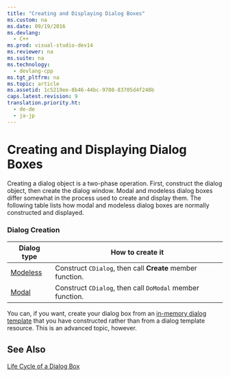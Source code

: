 ```yaml
---
title: "Creating and Displaying Dialog Boxes"
ms.custom: na
ms.date: 09/19/2016
ms.devlang: 
  - C++
ms.prod: visual-studio-dev14
ms.reviewer: na
ms.suite: na
ms.technology: 
  - devlang-cpp
ms.tgt_pltfrm: na
ms.topic: article
ms.assetid: 1c5219ee-8b46-44bc-9708-83705d4f248b
caps.latest.revision: 9
translation.priority.ht: 
  - de-de
  - ja-jp
---
```

# Creating and Displaying Dialog Boxes
Creating a dialog object is a two-phase operation. First, construct the dialog object, then create the dialog window. Modal and modeless dialog boxes differ somewhat in the process used to create and display them. The following table lists how modal and modeless dialog boxes are normally constructed and displayed.  
  
### Dialog Creation  
  
|Dialog type|How to create it|  
|-----------------|----------------------|  
|[Modeless](../vs140/Creating-Modeless-Dialog-Boxes.md)|Construct `CDialog`, then call **Create** member function.|  
|[Modal](../vs140/Creating-Modal-Dialog-Boxes.md)|Construct `CDialog`, then call `DoModal` member function.|  
  
 You can, if you want, create your dialog box from an [in-memory dialog template](../vs140/Using-a-Dialog-Template-in-Memory.md) that you have constructed rather than from a dialog template resource. This is an advanced topic, however.  
  
## See Also  
 [Life Cycle of a Dialog Box](../vs140/Life-Cycle-of-a-Dialog-Box.md)